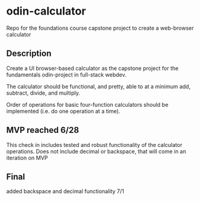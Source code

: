 # odin-calculator
Repo for the foundations course capstone project to create a web-browser calculator 

## Description
Create a UI browser-based calculator as the capstone project for the fundamentals odin-project in full-stack webdev.  

The calculator should be functional, and pretty, able to at a minimum add, subtract, divide, and multiply. 

Order of operations for basic four-function calculators should be implemented (i.e. do one operation at a time).

## MVP reached 6/28
This check in includes tested and robust functionality of the calculator operations. Does not include decimal or backspace, that will come in an iteration on MVP

## Final
added backspace and decimal functionality 7/1
